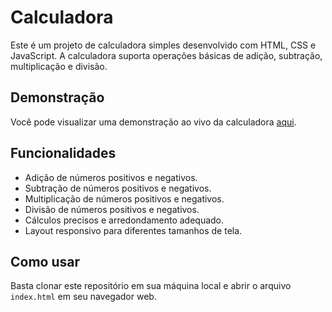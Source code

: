 # Calculadora

Este é um projeto de calculadora simples desenvolvido com HTML, CSS e JavaScript. A calculadora suporta operações básicas de adição, subtração, multiplicação e divisão.

## Demonstração

Você pode visualizar uma demonstração ao vivo da calculadora [aqui](https://devjjean.github.io/calculator/).

## Funcionalidades

- Adição de números positivos e negativos.
- Subtração de números positivos e negativos.
- Multiplicação de números positivos e negativos.
- Divisão de números positivos e negativos.
- Cálculos precisos e arredondamento adequado.
- Layout responsivo para diferentes tamanhos de tela.

## Como usar

Basta clonar este repositório em sua máquina local e abrir o arquivo `index.html` em seu navegador web.
